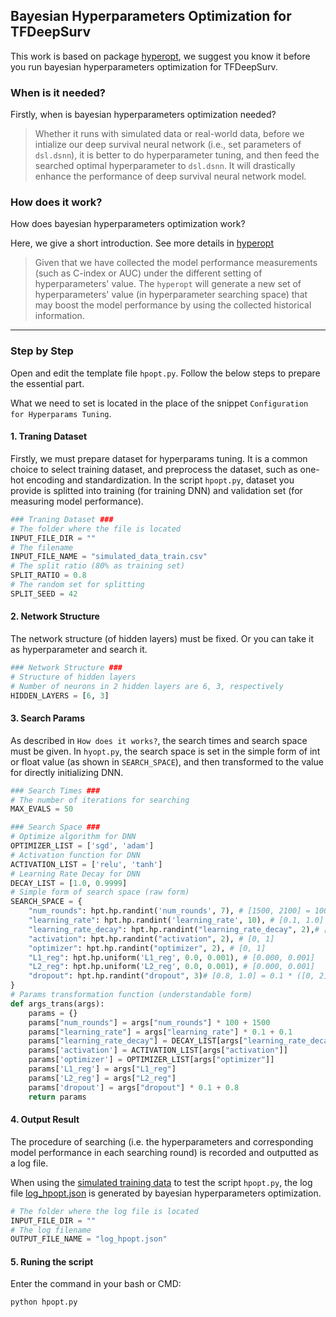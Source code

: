 ## Bayesian Hyperparameters Optimization for TFDeepSurv

This work is based on package [hyperopt](https://github.com/hyperopt/hyperopt), we suggest you know it before you run bayesian hyperparameters optimization for TFDeepSurv.

### When is it needed?

Firstly, when is bayesian hyperparameters optimization needed?

> Whether it runs with simulated data or real-world data, before we intialize our deep survival neural network (i.e., set parameters of `dsl.dsnn`), it is better to do hyperparameter tuning, and then feed the searched optimal hyperparameter to `dsl.dsnn`. It will drastically enhance the performance of deep survival neural network model.

### How does it work?

How does bayesian hyperparameters optimization work?

Here, we give a short introduction. See more details in [hyperopt](https://github.com/hyperopt/hyperopt)

> Given that we have collected the model performance measurements (such as C-index or AUC) under the different setting of hyperparameters' value. The `hyperopt` will generate a new set of hyperparameters' value (in hyperparameter searching space) that may boost the model performance by using the collected historical information.

---

### Step by Step

Open and edit the template file `hpopt.py`. Follow the below steps to prepare the essential part.

What we need to set is located in the place of the snippet `Configuration for Hyperparams Tuning`.

#### 1. Traning Dataset

Firstly, we must prepare dataset for hyperparams tuning. It is a common choice to select training dataset, and preprocess the dataset, such as one-hot encoding and standardization. In the script `hpopt.py`, dataset you provide is splitted into training (for training DNN) and validation set (for measuring model performance).

```python
### Traning Dataset ###
# The folder where the file is located
INPUT_FILE_DIR = ""
# The filename
INPUT_FILE_NAME = "simulated_data_train.csv"
# The split ratio (80% as training set)
SPLIT_RATIO = 0.8
# The random set for splitting 
SPLIT_SEED = 42
```

#### 2. Network Structure

The network structure (of hidden layers) must be fixed. Or you can take it as hyperparameter and search it.

```python
### Network Structure ###
# Structure of hidden layers 
# Number of neurons in 2 hidden layers are 6, 3, respectively
HIDDEN_LAYERS = [6, 3]
```

#### 3. Search Params

As described in `How does it works?`, the search times and search space must be given. In `hyopt.py`, the search space is set in the simple form of int or float value (as shown in `SEARCH_SPACE`), and then transformed to the value for directly initializing DNN.

```python
### Search Times ###
# The number of iterations for searching
MAX_EVALS = 50

### Search Space ###
# Optimize algorithm for DNN
OPTIMIZER_LIST = ['sgd', 'adam']
# Activation function for DNN
ACTIVATION_LIST = ['relu', 'tanh']
# Learning Rate Decay for DNN
DECAY_LIST = [1.0, 0.9999]
# Simple form of search space (raw form)
SEARCH_SPACE = {
    "num_rounds": hpt.hp.randint('num_rounds', 7), # [1500, 2100] = 100 * ([0, 6]) + 1500
    "learning_rate": hpt.hp.randint('learning_rate', 10), # [0.1, 1.0] = 0.1 * ([0, 9] + 1)
    "learning_rate_decay": hpt.hp.randint("learning_rate_decay", 2),# [0, 1]
    "activation": hpt.hp.randint("activation", 2), # [0, 1]
    "optimizer": hpt.hp.randint("optimizer", 2), # [0, 1]
    "L1_reg": hpt.hp.uniform('L1_reg', 0.0, 0.001), # [0.000, 0.001]
    "L2_reg": hpt.hp.uniform('L2_reg', 0.0, 0.001), # [0.000, 0.001]
    "dropout": hpt.hp.randint("dropout", 3)# [0.8, 1.0] = 0.1 * ([0, 2] + 8)
}
# Params transformation function (understandable form)
def args_trans(args):
    params = {}
    params["num_rounds"] = args["num_rounds"] * 100 + 1500
    params["learning_rate"] = args["learning_rate"] * 0.1 + 0.1
    params["learning_rate_decay"] = DECAY_LIST[args["learning_rate_decay"]]
    params['activation'] = ACTIVATION_LIST[args["activation"]]
    params['optimizer'] = OPTIMIZER_LIST[args["optimizer"]]
    params['L1_reg'] = args["L1_reg"]
    params['L2_reg'] = args["L2_reg"]
    params['dropout'] = args["dropout"] * 0.1 + 0.8
    return params
```

#### 4. Output Result

The procedure of searching (i.e. the hyperparameters and corresponding model performance in each searching round) is recorded and outputted as a log file.

When using the [simulated training data](https://github.com/liupei101/TFDeepSurv/tree/master/bysopt/simulated_data_train.csv) to test the script `hpopt.py`, the log file [log_hpopt.json](https://github.com/liupei101/TFDeepSurv/tree/master/bysopt/log_hpopt.json) is generated by bayesian hyperparameters optimization.

```python
# The folder where the log file is located
INPUT_FILE_DIR = ""
# The log filename
OUTPUT_FILE_NAME = "log_hpopt.json"
```

#### 5. Runing the script

Enter the command in your bash or CMD:

```bash
python hpopt.py
```
